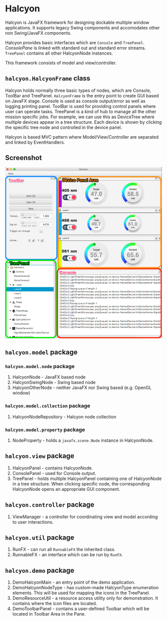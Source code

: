 # Halcyon

Halcyon is JavaFX framework for designing dockable multiple window applications.
It supports legacy Swing components and accomodates other non Swing/JavaFX components. 

Halcyon provides basic interfaces which are ```Console``` and ```TreePanel```.
*ConsolePane* is linked with standard out and standard error streams. ```TreePanel``` contains all other HalcyonNode instances.

This framework consists of model and view/controller.

## ```halcyon.HalcyonFrame``` class
Halcyon holds normally three basic types of nodes, which are Console, ToolBar and TreePanel. ```HalcyonFrame``` is the entry point to create GUI based on JavaFX stage. Console is used as console output/error as well as logging printing panel. ToolBar is used for providing control panels where user can operate tasks. TreePanel is a kind of hub to manage all the other mission specific jobs. For example, we can use this as DeviceTree where multiple devices appear in a tree structure. Each device is shown by clicking the specific tree node and controlled in the device panel.

Halcyon is based MVC pattern where Model/View/Controller are separated and linked by EventHandlers.

Screenshot
--
![Screenshot](https://github.com/ClearControl/Halcyon/blob/master/artwork/HalcyonCapture.png?raw=true)

## ```halcyon.model``` package

### ```halcyon.model.node``` package
1. HalcyonNode - JavaFX based node
1. HalcyonSwingNode - Swing based node
1. HalcyonOtherNode - neither JavaFX nor Swing based (e.g. OpenGL window)

### ```halcyon.model.collection``` package
1. HalcyonNodeRepository - Halcyon node collection

### ```halcyon.model.property``` package
1. NodeProperty - holds a ```javafx.scene.Node``` instance in HalcyonNode.

## ```halcyon.view``` package
1. HalcyonPanel - contains HalcyonNode.
1. ConsolePanel - used for Console output. 
1. TreePanel - holds multiple HalcyonPanel containing one of HalcyonNode in a tree structure. When clicking specific node, the corresponding HalcyonNode opens an appropriate GUI component.

## ```halcyon.controller``` package
1. ViewManager - a controller for coordinating view and model according to user interactions.

## ```halcyon.util``` package
1. RunFX - can run all ```RunnableFX``` the inherited class.
1. RunnableFX - an interface which can be run by ```RunFX```.

## ```halcyon.demo``` package
1. DemoHalcyonMain - an entry point of the demo application.
1. DemoHalcyonNodeType - has custom-made HalcyonType enumeration elements. This will be used for mapping the icons in the TreePanel.
1. DemoResourceUtil - a resource access utility only for demonstration. It contains where the icon files are located.
1. DemoToolbarPanel - contains a user-defined Toolbar which will be located in Toolbar Area in the Pane.
